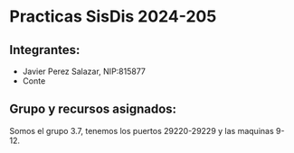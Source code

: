 # Practicas SisDis 2024-205
## Integrantes: 
- Javier Perez Salazar, NIP:815877
- Conte
## Grupo y recursos asignados:
Somos el grupo 3.7, tenemos los puertos 29220-29229 y las maquinas 9-12.
